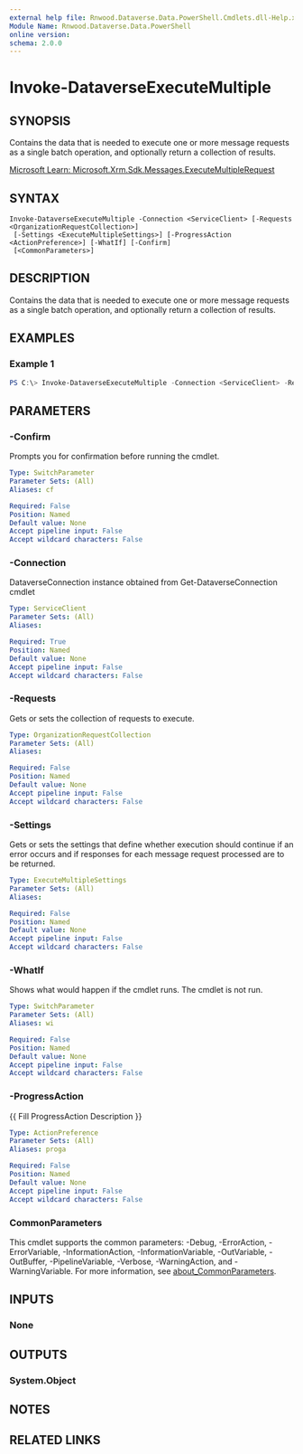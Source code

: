 ```yaml
---
external help file: Rnwood.Dataverse.Data.PowerShell.Cmdlets.dll-Help.xml
Module Name: Rnwood.Dataverse.Data.PowerShell
online version:
schema: 2.0.0
---
```


# Invoke-DataverseExecuteMultiple

## SYNOPSIS
Contains the data that is needed to execute one or more message requests as a single batch operation, and optionally return a collection of results.

[Microsoft Learn: Microsoft.Xrm.Sdk.Messages.ExecuteMultipleRequest](https://learn.microsoft.com/dotnet/api/Microsoft.Xrm.Sdk.Messages.ExecuteMultipleRequest)

## SYNTAX

```
Invoke-DataverseExecuteMultiple -Connection <ServiceClient> [-Requests <OrganizationRequestCollection>]
 [-Settings <ExecuteMultipleSettings>] [-ProgressAction <ActionPreference>] [-WhatIf] [-Confirm]
 [<CommonParameters>]
```

## DESCRIPTION
Contains the data that is needed to execute one or more message requests as a single batch operation, and optionally return a collection of results.

## EXAMPLES

### Example 1
```powershell
PS C:\> Invoke-DataverseExecuteMultiple -Connection <ServiceClient> -Requests <OrganizationRequestCollection> -Settings <ExecuteMultipleSettings>
```

## PARAMETERS

### -Confirm
Prompts you for confirmation before running the cmdlet.

```yaml
Type: SwitchParameter
Parameter Sets: (All)
Aliases: cf

Required: False
Position: Named
Default value: None
Accept pipeline input: False
Accept wildcard characters: False
```

### -Connection
DataverseConnection instance obtained from Get-DataverseConnection cmdlet

```yaml
Type: ServiceClient
Parameter Sets: (All)
Aliases:

Required: True
Position: Named
Default value: None
Accept pipeline input: False
Accept wildcard characters: False
```

### -Requests
Gets or sets the collection of requests to execute.

```yaml
Type: OrganizationRequestCollection
Parameter Sets: (All)
Aliases:

Required: False
Position: Named
Default value: None
Accept pipeline input: False
Accept wildcard characters: False
```

### -Settings
Gets or sets the settings that define whether execution should continue if an error occurs and if responses for each message request processed are to be returned.

```yaml
Type: ExecuteMultipleSettings
Parameter Sets: (All)
Aliases:

Required: False
Position: Named
Default value: None
Accept pipeline input: False
Accept wildcard characters: False
```

### -WhatIf
Shows what would happen if the cmdlet runs. The cmdlet is not run.

```yaml
Type: SwitchParameter
Parameter Sets: (All)
Aliases: wi

Required: False
Position: Named
Default value: None
Accept pipeline input: False
Accept wildcard characters: False
```

### -ProgressAction
{{ Fill ProgressAction Description }}

```yaml
Type: ActionPreference
Parameter Sets: (All)
Aliases: proga

Required: False
Position: Named
Default value: None
Accept pipeline input: False
Accept wildcard characters: False
```

### CommonParameters
This cmdlet supports the common parameters: -Debug, -ErrorAction, -ErrorVariable, -InformationAction, -InformationVariable, -OutVariable, -OutBuffer, -PipelineVariable, -Verbose, -WarningAction, and -WarningVariable. For more information, see [about_CommonParameters](http://go.microsoft.com/fwlink/?LinkID=113216).

## INPUTS

### None
## OUTPUTS

### System.Object
## NOTES

## RELATED LINKS
